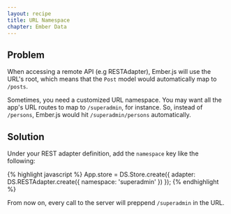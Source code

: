 ```yaml
---
layout: recipe
title: URL Namespace
chapter: Ember Data
---
```


## Problem

When accessing a remote API (e.g RESTAdapter), Ember.js will use the URL's root,
which means that the `Post` model would automatically map to `/posts`.

Sometimes, you need a customized URL namespace. You may want all the app's URL
routes to map to `/superadmin`, for instance. So, instead of `/persons`, Ember.js
would hit `/superadmin/persons` automatically.

## Solution

Under your REST adapter definition, add the `namespace` key like the following:

{% highlight javascript %}
App.store = DS.Store.create({
  adapter: DS.RESTAdapter.create({
    namespace: 'superadmin'
  })
});
{% endhighlight %}

From now on, every call to the server will preppend `/superadmin` in the URL.

